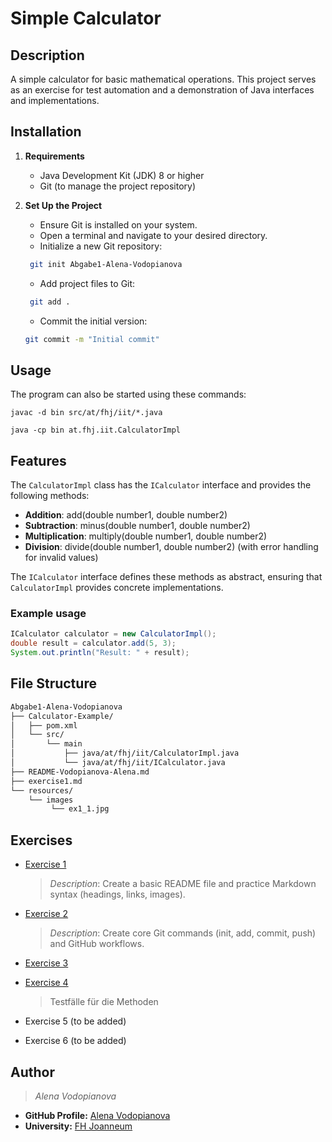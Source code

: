 # Simple Calculator

## Description

A simple calculator for basic mathematical operations. This project serves as an exercise for test automation and a demonstration of Java interfaces and implementations.

## Installation

1. **Requirements**
    - Java Development Kit (JDK) 8 or higher
    - Git (to manage the project repository)
2. **Set Up the Project**
   - Ensure Git is installed on your system.
   - Open a terminal and navigate to your desired directory.
   - Initialize a new Git repository:

    ```sh
     git init Abgabe1-Alena-Vodopianova
     ```

    - Add project files to Git:

    ```sh
     git add .
     ```

    - Commit the initial version:

     ```sh
     git commit -m "Initial commit"
     ```

## Usage

The program can also be started using these commands:

`javac -d bin src/at/fhj/iit/*.java`

`java -cp bin at.fhj.iit.CalculatorImpl`

## Features

The `CalculatorImpl` class has the `ICalculator` interface and provides the following methods:

- **Addition**: add(double number1, double number2)
- **Subtraction**: minus(double number1, double number2)
- **Multiplication**: multiply(double number1, double number2)
- **Division**: divide(double number1, double number2) (with error handling for invalid values)

The `ICalculator` interface defines these methods as abstract, ensuring that `CalculatorImpl` provides concrete implementations.

### Example usage

```java
ICalculator calculator = new CalculatorImpl();
double result = calculator.add(5, 3);
System.out.println("Result: " + result);
```

## File Structure

```bash
Abgabe1-Alena-Vodopianova
├── Calculator-Example/
│   ├── pom.xml
│   └── src/ 
│       └── main
│           ├── java/at/fhj/iit/CalculatorImpl.java
│           └── java/at/fhj/iit/ICalculator.java
├── README-Vodopianova-Alena.md
├── exercise1.md
└── resources/
    └── images
         └── ex1_1.jpg

```

## Exercises

- [Exercise 1](exercise1.md)
  
  >*Description*: Create a basic README file and practice
  > Markdown syntax (headings, links, images).
- [Exercise 2](exercise2.md)

  >*Description*: Create core Git commands (init, add,
  > commit, push) and GitHub workflows.

- [Exercise 3](exercise3.md)
- [Exercise 4](exercise4.md)
  >Testfälle für die Methoden
- Exercise 5 (to be added)
- Exercise 6 (to be added)

## Author
>
>*Alena Vodopianova*

- **GitHub Profile:** [Alena Vodopianova](https://github.com/Alena-Vodopianova)
- **University:** [FH Joanneum](https://www.fh-joanneum.at/)

